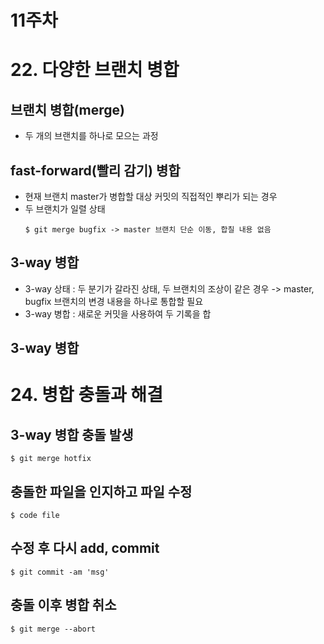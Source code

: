 # 11주차

# 22. 다양한 브랜치 병합
## 브랜치 병합(merge)
- 두 개의 브랜치를 하나로 모으는 과정
## fast-forward(빨리 감기) 병합
- 현재 브랜치 master가 병합할 대상 커밋의 직접적인 뿌리가 되는 경우
- 두 브랜치가 일렬 상태
  ```
  $ git merge bugfix -> master 브랜치 단순 이동, 합칠 내용 없음
  ```
## 3-way 병합
- 3-way 상태 : 두 분기가 갈라진 상태, 두 브랜치의 조상이 같은 경우 -> master, bugfix 브랜치의 변경 내용을 하나로 통합할 필요
- 3-way 병합 : 새로운 커밋을 사용하여 두 기록을 합

## 3-way 병합
# 24. 병합 충돌과 해결
## 3-way 병합 충돌 발생
```
$ git merge hotfix
```

## 충돌한 파일을 인지하고 파일 수정
```
$ code file
```

## 수정 후 다시 add, commit
```
$ git commit -am 'msg'
```
## 충돌 이후 병합 취소
```
$ git merge --abort
```
